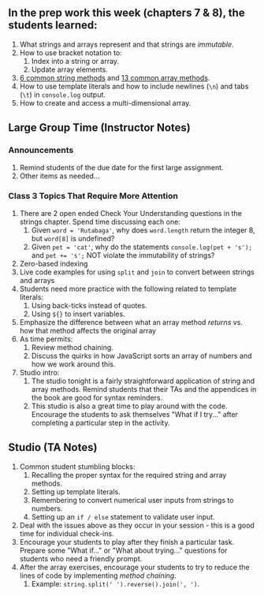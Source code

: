 ## In the prep work this week (chapters 7 & 8), the students learned:

1. What strings and arrays represent and that strings are _immutable_.
1. How to use bracket notation to:
   1. Index into a string or array.
   1. Update array elements.
1. [6 common string methods](https://education.launchcode.org/intro-to-professional-web-dev/chapters/strings/string-methods.html) and [13 common array methods](https://education.launchcode.org/intro-to-professional-web-dev/chapters/arrays/array-methods.html).
1. How to use template literals and how to include newlines (``\n``) and tabs (``\t``) in ``console.log`` output.
1. How to create and access a multi-dimensional array.

## Large Group Time (Instructor Notes)

### Announcements

1. Remind students of the due date for the first large assignment.
1. Other items as needed...

### Class 3 Topics That Require More Attention

1. There are 2 open ended Check Your Understanding questions in the strings chapter. Spend time discussing each one:
   1. Given ``word = 'Rutabaga'``, why does ``word.length`` return the integer 8, but ``word[8]`` is undefined?
   1. Given ``pet = 'cat'``, why do the statements ``console.log(pet + 's');`` and ``pet += 's';`` NOT violate the immutability of strings?
1. Zero-based indexing
1. Live code examples for using ``split`` and ``join`` to convert between strings and arrays
1. Students need more practice with the following related to template literals:
   1. Using back-ticks instead of quotes.
   1. Using ``${}`` to insert variables.
1. Emphasize the difference between what an array method _returns_ vs. how that method affects the original array
1. As time permits:
   1. Review method chaining.
   1. Discuss the quirks in how JavaScript sorts an array of numbers and how we work around this.
1. Studio intro:
   1. The studio tonight is a fairly straightforward application of string and array methods. Remind students that their TAs and the appendices in the book are good for syntax reminders.
   1. This studio is also a great time to play around with the code. Encourage the students to ask themselves "What if I try..." after completing a particular step in the activity.

## Studio (TA Notes)

1. Common student stumbling blocks:
   1. Recalling the proper syntax for the required string and array methods.
   1. Setting up template literals.
   1. Remembering to convert numerical user inputs from strings to numbers.
   1. Setting up an ``if / else`` statement to validate user input.
1. Deal with the issues above as they occur in your session - this is a good time for individual check-ins.
1. Encourage your students to play after they finish a particular task. Prepare some "What if..." or "What about trying..." questions for students who need a friendly prompt.
1. After the array exercises, encourage your students to try to reduce the lines of code by implementing _method chaining_.
   1. Example: ``string.split(' ').reverse().join(', ')``.
